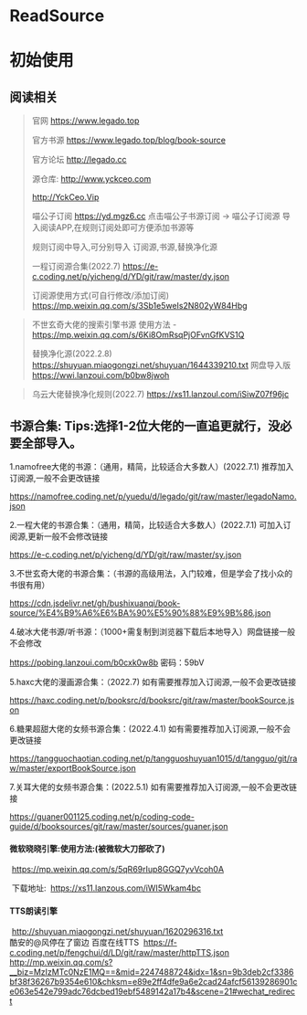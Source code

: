 # ReadSource

# 初始使用

## **阅读相关**
 
> 官网
> https://www.legado.top
> 
> 官方书源
> https://www.legado.top/blog/book-source
> 
> 官方论坛
> http://legado.cc
>
> 源仓库:
> http://www.yckceo.com
> 
> http://YckCeo.Vip
> 
> 喵公子订阅
> https://yd.mgz6.cc  点击喵公子书源订阅 -> 喵公子订阅源 导入阅读APP,在规则订阅处即可方便添加书源等
> 
> 规则订阅中导入,可分别导入 订阅源,书源,替换净化源
> 
> 一程订阅源合集(2022.7)
> https://e-c.coding.net/p/yicheng/d/YD/git/raw/master/dy.json
> 
> 订阅源使用方式(可自行修改/添加订阅)
> https://mp.weixin.qq.com/s/3Sb1e5weIs2N802yW84Hbg

> 不世玄奇大佬的搜索引擎书源 使用方法 - https://mp.weixin.qq.com/s/6Ki8OmRsqPjOFvnGfKVS1Q
> 
> 替换净化源(2022.2.8)
> https://shuyuan.miaogongzi.net/shuyuan/1644339210.txt
> 网盘导入版
> https://wwi.lanzoui.com/b0bw8jwoh

> 乌云大佬替换净化规则(2022.7)
> https://xs11.lanzoul.com/iSiwZ07f96jc

## 书源合集: Tips:选择1-2位大佬的一直追更就行，没必要全部导入。

1.namofree大佬的书源：（通用，精简，比较适合大多数人）(2022.7.1) 推荐加入订阅源,一般不会更改链接

https://namofree.coding.net/p/yuedu/d/legado/git/raw/master/legadoNamo.json

2.一程大佬的书源合集：（通用，精简，比较适合大多数人）(2022.7.1) 可加入订阅源,更新一般不会修改链接

https://e-c.coding.net/p/yicheng/d/YD/git/raw/master/sy.json

3.不世玄奇大佬的书源合集：（书源的高级用法，入门较难，但是学会了找小众的书很有用）

https://cdn.jsdelivr.net/gh/bushixuanqi/book-source/%E4%B9%A6%E6%BA%90%E5%90%88%E9%9B%86.json

4.破冰大佬书源/听书源：（1000+需复制到浏览器下载后本地导入）网盘链接一般不会修改

https://pobing.lanzoui.com/b0cxk0w8b   密码：59bV

5.haxc大佬的漫画源合集：（2022.7) 如有需要推荐加入订阅源,一般不会更改链接

https://haxc.coding.net/p/booksrc/d/booksrc/git/raw/master/bookSource.json

6.糖果超甜大佬的女频书源合集：(2022.4.1)  如有需要推荐加入订阅源,一般不会更改链接

https://tangguochaotian.coding.net/p/tangguoshuyuan1015/d/tangguo/git/raw/master/exportBookSource.json

7.关耳大佬的女频书源合集：(2022.5.1)   如有需要推荐加入订阅源,一般不会更改链接

https://guaner001125.coding.net/p/coding-code-guide/d/booksources/git/raw/master/sources/guaner.json




#### 	微软晓晓引擎:使用方法:(被微软大刀部砍了)

​	https://mp.weixin.qq.com/s/5qR69rIup8GGQ7yvVcoh0A

​	下载地址:
​	https://xs11.lanzous.com/iWI5Wkam4bc


#### 	TTS朗读引擎
​	http://shuyuan.miaogongzi.net/shuyuan/1620296316.txt
​	
​	酷安的@风停在了窗边 百度在线TTS
​	https://f-c.coding.net/p/fengchui/d/LD/git/raw/master/httpTTS.json
​	
​	http://mp.weixin.qq.com/s?__biz=MzIzMTc0NzE1MQ==&mid=2247488724&idx=1&sn=9b3deb2cf3386bf38f36267b9354e610&chksm=e89e2ff4dfe9a6e2cad24afcf56139286901ce063e542e799adc76dcbed19ebf5489142a17b4&scene=21#wechat_redirect


